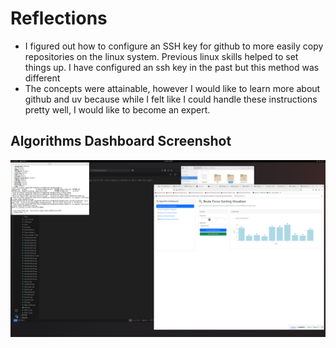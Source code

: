 # Reflections
- I figured out how to configure an SSH key for github to more easily copy repositories on the linux system. Previous linux skills helped to set things up. I have configured an ssh key in the past but this method was different
- The concepts were attainable, however I would like to learn more about github and uv because while I felt like I could handle these instructions pretty well, I would like to become an expert.

## Algorithms Dashboard Screenshot
![](Screenshot.png)
